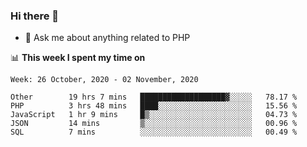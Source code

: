 ### Hi there 👋

<!--
**mustafaculban/mustafaculban** is a ✨ _special_ ✨ repository because its `README.md` (this file) appears on your GitHub profile.

Here are some ideas to get you started:

- 🌱 I’m currently learning ...
- 👯 I’m looking to collaborate on ...
- 🤔 I’m looking for help with ...
- 📫 How to reach me: ...
- 😄 Pronouns: ...
- ⚡ Fun fact: ...

-->
- 💬 Ask me about anything related to PHP


📊 **This week I spent my time on**
<!--START_SECTION:waka-->
```text
Week: 26 October, 2020 - 02 November, 2020

Other        19 hrs 7 mins   ███████████████████▓░░░░░   78.17 % 
PHP          3 hrs 48 mins   ████░░░░░░░░░░░░░░░░░░░░░   15.56 % 
JavaScript   1 hr 9 mins     █▒░░░░░░░░░░░░░░░░░░░░░░░   04.73 % 
JSON         14 mins         ▒░░░░░░░░░░░░░░░░░░░░░░░░   00.96 % 
SQL          7 mins          ░░░░░░░░░░░░░░░░░░░░░░░░░   00.49 % 
```
<!--END_SECTION:waka-->
